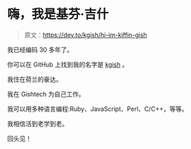 # 嗨，我是基芬·吉什

> 原文：<https://dev.to/kgish/hi-im-kiffin-gish>

我已经编码 30 多年了。

你可以在 GitHub 上找到我的名字是 [kgish](https://github.com/kgish) 。

我住在荷兰的豪达。

我在 Gishtech 为自己工作。

我可以用多种语言编程:Ruby、JavaScript、Perl、C/C++，等等。

我相信活到老学到老。

回头见！